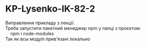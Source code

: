 # KP-Lysenko-IK-82-2

Виправлення прикладу з лекції.  
Треба запустити пакетний менеджер npm у папці з проєктом:  
&nbsp;&nbsp;&nbsp;&nbsp;npm i node-modules  
Так як всы модулі прив'язані локально
